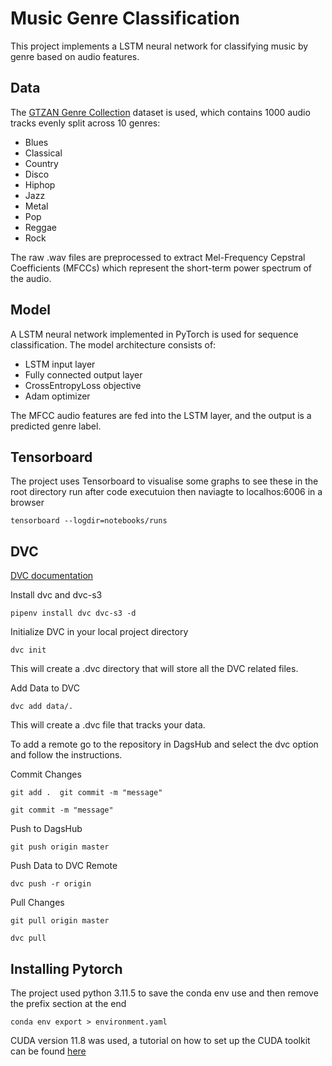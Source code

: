 # Music Genre Classification

This project implements a LSTM neural network for classifying music by genre based on audio features.

## Data

The [GTZAN Genre Collection](https://www.kaggle.com/datasets/andradaolteanu/gtzan-dataset-music-genre-classification/) dataset is used, which contains 1000 audio tracks evenly split across 10 genres:

- Blues
- Classical  
- Country
- Disco
- Hiphop
- Jazz  
- Metal
- Pop
- Reggae
- Rock

The raw .wav files are preprocessed to extract Mel-Frequency Cepstral Coefficients (MFCCs) which represent the short-term power spectrum of the audio.

## Model 

A LSTM neural network implemented in PyTorch is used for sequence classification. The model architecture consists of:

- LSTM input layer
- Fully connected output layer
- CrossEntropyLoss objective
- Adam optimizer

The MFCC audio features are fed into the LSTM layer, and the output is a predicted genre label.

## Tensorboard
The project uses Tensorboard to visualise some graphs to see these in the root directory run after code executuion then naviagte to localhos:6006 in a browser
```
tensorboard --logdir=notebooks/runs
```

## DVC 
[DVC documentation](https://dvc.org/doc/start)

Install dvc and dvc-s3
```shell
pipenv install dvc dvc-s3 -d
```

Initialize DVC in your local project directory
```shell
dvc init
```
This will create a .dvc directory that will store all the DVC related files.

Add Data to DVC
```shell
dvc add data/.
```
This will create a .dvc file that tracks your data.

To add a remote go to the repository in DagsHub and select the dvc option and follow the instructions.

Commit Changes
```shell
git add .  git commit -m "message"
```
```shell
git commit -m "message"
```

Push to DagsHub
```shell
git push origin master
```
Push Data to DVC Remote
```shell
dvc push -r origin
```

Pull Changes
```shell
git pull origin master
```
```shell
dvc pull
```

## Installing Pytorch 

The project used python 3.11.5 to save the conda env use and then remove the prefix section at the end
```shell
conda env export > environment.yaml
```

CUDA version 11.8 was used, a tutorial on how to set up the CUDA toolkit can be found [here](https://www.youtube.com/watch?v=r7Am-ZGMef8)